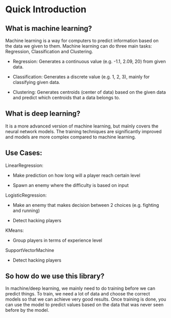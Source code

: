 # Quick Introduction

## What is machine learning?

Machine learning is a way for computers to predict information based on the data we given to them. Machine learning can do three main tasks: Regression, Classification and Clustering.

* Regression: Generates a continuous value (e.g. -1.1, 2.09, 20) from given data.

* Classification: Generates a discrete value (e.g. 1, 2, 3), mainly for classifying given data.

* Clustering: Generates centroids (center of data) based on the given data and predict which centroids that a data belongs to.

## What is deep learning?

It is a more advanced version of machine learning, but mainly covers the neural network models. The training techniques are significantly improved and models are more complex compared to machine learning.

## Use Cases:

LinearRegression:

* Make prediction on how long will a player reach certain level

* Spawn an enemy where the difficulty is based on input

LogisticRegression:

* Make an enemy that makes decision between 2 choices (e.g. fighting and running)

* Detect hacking players

KMeans:

* Group players in terms of experience level

SupportVectorMachine

* Detect hacking players

## So how do we use this library?

In machine/deep learning, we mainly need to do training before we can predict things. To train, we need a lot of data and choose the correct models so that we can achieve very good results. Once training is done, you can use the model to predict values based on the data that was never seen before by the model.
